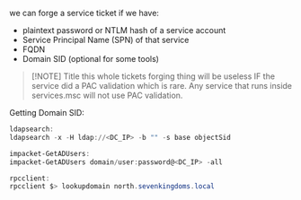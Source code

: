 we can forge a service ticket if we have:
- plaintext password or NTLM hash of a service account
- Service Principal Name (SPN) of that service
- FQDN
- Domain SID (optional for some tools)






> [!NOTE] Title
> this whole tickets forging thing will be useless IF the service did a PAC validation which is rare. Any service that runs inside services.msc will not use PAC validation. 

Getting Domain SID:
```powershell
ldapsearch:
ldapsearch -x -H ldap://<DC_IP> -b "" -s base objectSid

impacket-GetADUsers:
impacket-GetADUsers domain/user:password@<DC_IP> -all

rpcclient:
rpcclient $> lookupdomain north.sevenkingdoms.local
```